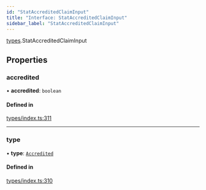 ```yaml
---
id: "StatAccreditedClaimInput"
title: "Interface: StatAccreditedClaimInput"
sidebar_label: "StatAccreditedClaimInput"
---
```


[types](../../../modules/Types/Types.md).StatAccreditedClaimInput

## Properties

### accredited

• **accredited**: `boolean`

#### Defined in

[types/index.ts:311](https://github.com/PolymeshAssociation/polymesh-sdk/blob/31fdce23/src/types/index.ts#L311)

___

### type

• **type**: [`Accredited`](../../../enums/Types/ClaimType/ClaimType.md#accredited)

#### Defined in

[types/index.ts:310](https://github.com/PolymeshAssociation/polymesh-sdk/blob/31fdce23/src/types/index.ts#L310)
